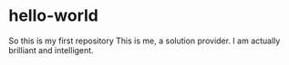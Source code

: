 # hello-world
So this is my first repository
This is me, a solution provider. I am actually brilliant and intelligent.
